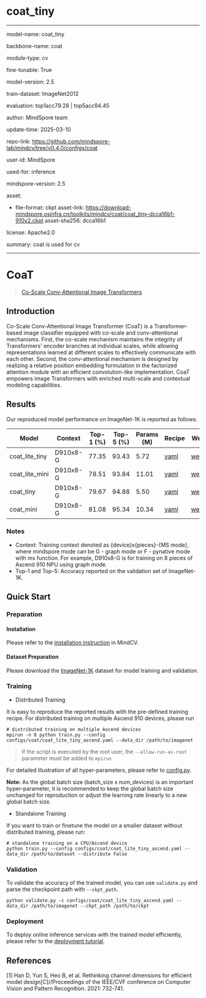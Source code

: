 # coat_tiny

---

model-name: coat_tiny

backbone-name: coat

module-type: cv

fine-tunable: True

model-version: 2.5

train-dataset: ImageNet2012

evaluation: top1acc79.28 | top5acc94.45

author: MindSpore team

update-time: 2025-03-10

repo-link: <https://github.com/mindspore-lab/mindcv/tree/v0.4.0/configs/coat>

user-id: MindSpore

used-for: inference

mindspore-version: 2.5

asset:

- file-format: ckpt
  asset-link: <https://download-mindspore.osinfra.cn/toolkits/mindcv/coat/coat_tiny-dcca16b1-910v2.ckpt>
  asset-sha256: dcca16b1

license: Apache2.0

summary: coat is used for cv

---

# CoaT

> [Co-Scale Conv-Attentional Image Transformers](https://arxiv.org/abs/2104.06399v2)

## Introduction

Co-Scale Conv-Attentional Image Transformer (CoaT) is a Transformer-based image classifier equipped with co-scale and conv-attentional mechanisms. First, the co-scale mechanism maintains the integrity of Transformers' encoder branches at individual scales, while allowing representations learned at different scales to effectively communicate with each other. Second, the conv-attentional mechanism is designed by realizing a relative position embedding formulation in the factorized attention module with an efficient convolution-like implementation. CoaT empowers image Transformers with enriched multi-scale and contextual modeling capabilities.

## Results

Our reproduced model performance on ImageNet-1K is reported as follows.

<div align="center">

| Model          | Context  | Top-1 (%) | Top-5 (%) | Params (M) | Recipe                                                                                            | Weight                                                                                             |
| -------------- | -------- | --------- | --------- | ---------- | ------------------------------------------------------------------------------------------------- | -------------------------------------------------------------------------------------------------- |
| coat_lite_tiny | D910x8-G | 77.35     | 93.43     | 5.72       | [yaml](https://github.com/mindspore-lab/mindcv/blob/main/configs/coat/coat_lite_tiny_ascend.yaml) | [weights](https://download-mindspore.osinfra.cn/toolkits/mindcv/coat/coat_lite_tiny-fa7bf894.ckpt) |
| coat_lite_mini | D910x8-G | 78.51     | 93.84     | 11.01      | [yaml](https://github.com/mindspore-lab/mindcv/blob/main/configs/coat/coat_lite_mini_ascend.yaml) | [weights](https://download-mindspore.osinfra.cn/toolkits/mindcv/coat/coat_lite_mini-55a52f05.ckpt) |
| coat_tiny      | D910x8-G | 79.67     | 94.88     | 5.50       | [yaml](https://github.com/mindspore-lab/mindcv/blob/main/configs/coat/coat_tiny_ascend.yaml)      | [weights](https://download-mindspore.osinfra.cn/toolkits/mindcv/coat/coat_tiny-071cb792.ckpt)      |
| coat_mini      | D910x8-G | 81.08     | 95.34     | 10.34      | [yaml](https://github.com/mindspore-lab/mindcv/blob/main/configs/coat/coat_mini_ascend.yaml)      | [weights](https://download-mindspore.osinfra.cn/toolkits/mindcv/coat/coat_mini-57c5bce7.ckpt)      |

</div>

### Notes

- Context: Training context denoted as {device}x{pieces}-{MS mode}, where mindspore mode can be G - graph mode or F - pynative mode with ms function. For example, D910x8-G is for training on 8 pieces of Ascend 910 NPU using graph mode.
- Top-1 and Top-5: Accuracy reported on the validation set of ImageNet-1K.

## Quick Start

### Preparation

#### Installation

Please refer to the [installation instruction](https://github.com/mindspore-lab/mindcv#installation) in MindCV.

#### Dataset Preparation

Please download the [ImageNet-1K](https://www.image-net.org/challenges/LSVRC/2012/index.php) dataset for model training and validation.

### Training

- Distributed Training

It is easy to reproduce the reported results with the pre-defined training recipe. For distributed training on multiple Ascend 910 devices, please run

```shell
# distributed training on multiple Ascend devices
mpirun -n 8 python train.py --config configs/coat/coat_lite_tiny_ascend.yaml --data_dir /path/to/imagenet
```

> If the script is executed by the root user, the `--allow-run-as-root` parameter must be added to `mpirun`

For detailed illustration of all hyper-parameters, please refer to [config.py](https://github.com/mindspore-lab/mindcv/blob/main/config.py).

**Note:** As the global batch size (batch_size x num_devices) is an important hyper-parameter, it is recommended to keep the global batch size unchanged for reproduction or adjust the learning rate linearly to a new global batch size.

- Standalone Training

If you want to train or finetune the model on a smaller dataset without distributed training, please run:

```shell
# standalone training on a CPU/Ascend device
python train.py --config configs/coat/coat_lite_tiny_ascend.yaml --data_dir /path/to/dataset --distribute False
```

### Validation

To validate the accuracy of the trained model, you can use `validate.py` and parse the checkpoint path with `--ckpt_path`.

```shell
python validate.py -c configs/coat/coat_lite_tiny_ascend.yaml --data_dir /path/to/imagenet --ckpt_path /path/to/ckpt
```

### Deployment

To deploy online inference services with the trained model efficiently, please refer to the [deployment tutorial](https://mindspore-lab.github.io/mindcv/zh/tutorials/inference/).

## References

[1] Han D, Yun S, Heo B, et al. Rethinking channel dimensions for efficient model design[C]//Proceedings of the IEEE/CVF conference on Computer Vision and Pattern Recognition. 2021: 732-741.
